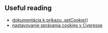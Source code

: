 ## Useful reading
* ​[dokumentácia k príkazu .setCookie()](https://docs.cypress.io/api/commands/setcookie.html#Usage)
* [nastavovanie správania cookies v Cypresse](https://docs.cypress.io/api/cypress-api/cookies.html#Syntax)